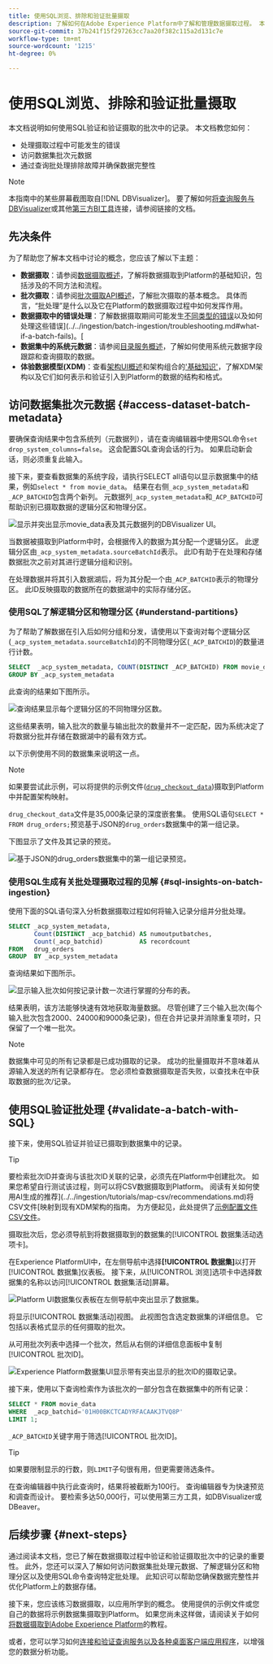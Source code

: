 ```yaml
---
title: 使用SQL浏览、排除和验证批量摄取
description: 了解如何在Adobe Experience Platform中了解和管理数据摄取过程。 本文档包括如何验证批次、处理错误和查询摄取的数据。
source-git-commit: 37b241f15f297263cc7aa20f382c115a2d131c7e
workflow-type: tm+mt
source-wordcount: '1215'
ht-degree: 0%

---
```


# 使用SQL浏览、排除和验证批量摄取

本文档说明如何使用SQL验证和验证摄取的批次中的记录。 本文档教您如何：

- 处理摄取过程中可能发生的错误
- 访问数据集批次元数据
- 通过查询批处理排除故障并确保数据完整性

>[!NOTE]
>
>本指南中的某些屏幕截图取自[!DNL DBVisualizer]。 要了解如何[将查询服务与DBVisualizer](../clients/dbvisulaizer.md)或其他[第三方BI工具](../clients/overview.md)连接，请参阅链接的文档。

## 先决条件

为了帮助您了解本文档中讨论的概念，您应该了解以下主题：

- **数据摄取**：请参阅[数据摄取概述](../../ingestion/home.md)，了解将数据摄取到Platform的基础知识，包括涉及的不同方法和流程。
- **批次摄取**：请参阅[批次摄取API概述](../../ingestion/batch-ingestion/overview.md)，了解批次摄取的基本概念。 具体而言，“批处理”是什么以及它在Platform的数据摄取过程中如何发挥作用。
- **数据摄取中的错误处理**：了解数据摄取期间可能发生[不同类型的错误](../../ingestion/quality/error-diagnostics.md#retrieve-errors)以及如何处理这些错误](../../ingestion/batch-ingestion/troubleshooting.md#what-if-a-batch-fails)。[
- **数据集中的系统元数据**：请参阅[目录服务概述](../../catalog/home.md)，了解如何使用系统元数据字段跟踪和查询摄取的数据。
- **体验数据模型(XDM)**：查看[架构UI概述](../../xdm/ui/overview.md)和架构组合的[&#39;基础知识&#39;](../../xdm/schema/composition.md)，了解XDM架构以及它们如何表示和验证引入到Platform的数据的结构和格式。

## 访问数据集批次元数据 {#access-dataset-batch-metadata}

要确保查询结果中包含系统列（元数据列），请在查询编辑器中使用SQL命令`set drop_system_columns=false`。 这会配置SQL查询会话的行为。 如果启动新会话，则必须重复此输入。

接下来，要查看数据集的系统字段，请执行SELECT all语句以显示数据集中的结果，例如`select * from movie_data`。 结果在右侧`_acp_system_metadata`和`_ACP_BATCHID`包含两个新列。 元数据列`_acp_system_metadata`和`_ACP_BATCHID`可帮助识别已摄取数据的逻辑分区和物理分区。

![显示并突出显示movie_data表及其元数据列的DBVisualizer UI。](../images/use-cases/movie_data-table-with-metadata-columns.png)

当数据被摄取到Platform中时，会根据传入的数据为其分配一个逻辑分区。 此逻辑分区由`_acp_system_metadata.sourceBatchId`表示。 此ID有助于在处理和存储数据批次之前对其进行逻辑分组和识别。

在处理数据并将其引入数据湖后，将为其分配一个由`_ACP_BATCHID`表示的物理分区。 此ID反映摄取的数据所在的数据湖中的实际存储分区。

### 使用SQL了解逻辑分区和物理分区 {#understand-partitions}

为了帮助了解数据在引入后如何分组和分发，请使用以下查询对每个逻辑分区(`_acp_system_metadata.sourceBatchId`)的不同物理分区(`_ACP_BATCHID`)的数量进行计数。

```SQL
SELECT  _acp_system_metadata, COUNT(DISTINCT _ACP_BATCHID) FROM movie_data
GROUP BY _acp_system_metadata
```

此查询的结果如下图所示。

![查询结果显示每个逻辑分区的不同物理分区数。](../images/use-cases/logical-and-physical-partition-count.png)

这些结果表明，输入批次的数量与输出批次的数量并不一定匹配，因为系统决定了将数据分批并存储在数据湖中的最有效方式。

以下示例使用不同的数据集来说明这一点。

>[!NOTE]
>
>如果要尝试此示例，可以将提供的示例文件([`drug_checkout_data`](../images/use-cases/drug_checkout_data.zip))摄取到Platform中并配置架构映射。

`drug_checkout_data`文件是35,000条记录的深度嵌套集。 使用SQL语句`SELECT * FROM drug_orders;`预览基于JSON的`drug_orders`数据集中的第一组记录。

下图显示了文件及其记录的预览。

![基于JSON的drug_orders数据集中的第一组记录预览。](../images/use-cases/drug-orders-preview.png)

### 使用SQL生成有关批处理摄取过程的见解 {#sql-insights-on-batch-ingestion}

使用下面的SQL语句深入分析数据摄取过程如何将输入记录分组并分批处理。

```sql
SELECT _acp_system_metadata,
       Count(DISTINCT _acp_batchid) AS numoutputbatches,
       Count(_acp_batchid)          AS recordcount
FROM   drug_orders
GROUP  BY _acp_system_metadata 
```

查询结果如下图所示。

![显示输入批次如何按记录计数一次进行掌握的分布的表。](../images/use-cases/distribution-of-input-batches.png)

结果表明，该方法能够快速有效地获取海量数据。 尽管创建了三个输入批次(每个输入批次包含2000、24000和9000条记录)，但在合并记录并消除重复项时，只保留了一个唯一批次。

>[!NOTE]
>
>数据集中可见的所有记录都是已成功摄取的记录。 成功的批量摄取并不意味着从源输入发送的所有记录都存在。 您必须检查数据摄取是否失败，以查找未在中获取数据的批次/记录。

## 使用SQL验证批处理 {#validate-a-batch-with-SQL}

接下来，使用SQL验证并验证已摄取到数据集中的记录。

>[!TIP]
>
>要检索批次ID并查询与该批次ID关联的记录，必须先在Platform中创建批次。 如果您希望自行测试该过程，则可以将CSV数据摄取到Platform。 阅读有关如何使用AI生成的推荐](../../ingestion/tutorials/map-csv/recommendations.md)将CSV文件[映射到现有XDM架构的指南。 为方便起见，此处提供了[示例配置文件CSV文件](../images/use-cases/sample-profiles.csv)。

摄取批次后，您必须导航到将数据摄取到的数据集的[!UICONTROL 数据集活动选项卡]。

在Experience PlatformUI中，在左侧导航中选择&#x200B;**[!UICONTROL 数据集]**&#x200B;以打开[!UICONTROL 数据集]仪表板。 接下来，从[!UICONTROL 浏览]选项卡中选择数据集的名称以访问[!UICONTROL 数据集活动]屏幕。

![Platform UI数据集仪表板在左侧导航中突出显示了数据集。](../images/use-cases/datasets-workspace.png)

将显示[!UICONTROL 数据集活动]视图。 此视图包含选定数据集的详细信息。 它包括以表格式显示的任何摄取的批次。

从可用批次列表中选择一个批次，然后从右侧的详细信息面板中复制[!UICONTROL 批次ID]。

![Experience Platform数据集UI显示带有突出显示的批次ID的摄取记录。](../images/use-cases/batch-id.png)

接下来，使用以下查询检索作为该批次的一部分包含在数据集中的所有记录：

```sql
SELECT * FROM movie_data
WHERE  _acp_batchid='01H00BKCTCADYRFACAAKJTVQ8P' 
LIMIT 1;
```

`_ACP_BATCHID`关键字用于筛选[!UICONTROL 批次ID]。

>[!TIP]
>
>如果要限制显示的行数，则`LIMIT`子句很有用，但更需要筛选条件。

在查询编辑器中执行此查询时，结果将被截断为100行。 查询编辑器专为快速预览和调查而设计。 要检索多达50,000行，可以使用第三方工具，如DBVisualizer或DBeaver。

## 后续步骤 {#next-steps}

通过阅读本文档，您已了解在数据摄取过程中验证和验证摄取批次中的记录的重要性。 此外，您还可以深入了解如何访问数据集批处理元数据、了解逻辑分区和物理分区以及使用SQL命令查询特定批处理。 此知识可以帮助您确保数据完整性并优化Platform上的数据存储。

接下来，您应该练习数据摄取，以应用所学到的概念。 使用提供的示例文件或您自己的数据将示例数据集摄取到Platform。 如果您尚未这样做，请阅读关于如何[将数据摄取到Adobe Experience Platform](../../ingestion/tutorials/ingest-batch-data.md)的教程。

或者，您可以学习如何[连接和验证查询服务以及各种桌面客户端应用程序](../clients/overview.md)，以增强您的数据分析功能。
